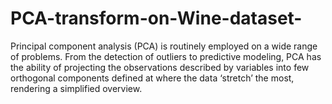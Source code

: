 # PCA-transform-on-Wine-dataset-
Principal component analysis (PCA) is routinely employed on a wide range of problems. From the detection of outliers to predictive modeling, PCA has the ability of projecting the observations described by variables into few orthogonal components defined at where the data ‘stretch’ the most, rendering a simplified overview.
